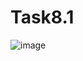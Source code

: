 # Task8.1

![image](https://user-images.githubusercontent.com/90614964/174484009-1faf5bad-b8a0-4ee0-97fa-cd156fed76de.png)
